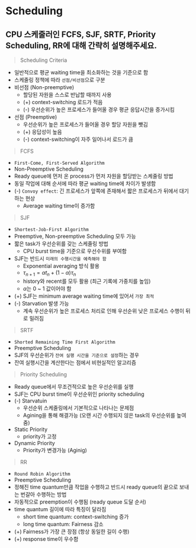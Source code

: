 # Scheduling

## CPU 스케줄러인 FCFS, SJF, SRTF, Priority Scheduling, RR에 대해 간략히 설명해주세요.

> Scheduling Criteria

- 일반적으로 평균 waiting time을 최소화하는 것을 기준으로 함
- 스케줄링 정책에 따라 `선점/비선점`으로 구분
- 비선점 (Non-preemptive)
  - 할당된 자원을 스스로 반납할 때까지 사용
  - (+) context-switching 로드가 적음
  - (-) 우선순위가 높은 프로세스가 들어올 경우 평균 응답시간을 증가시킴
- 선점 (Preemptive)
  - 우선순위가 높은 프로세스가 들어올 경우 할당 자원을 뺏김
  - (+) 응답성이 높음
  - (-) context-switching이 자주 일어나서 로드가 큼

> FCFS

- `First-Come, First-Served Algorithm`
- Non-Preemptive Scheduling
- Ready queue에 먼저 온 process가 먼저 자원을 할당받는 스케줄링 방법
- 동일 작업에 대해 순서에 따라 평균 waiting time에 차이가 발생함
- (-) `Convoy effect`: 긴 프로세스가 앞쪽에 존재해서 짧은 프로세스가 뒤에서 대기하는 현상
  - Average waiting time이 증가함

> SJF

- `Shortest-Job-First Algorithm`
- Preemptive, Non-preemptive Scheduling 모두 가능
- 짧은 task가 우선순위를 갖는 스케줄링 방법
  - CPU burst time을 기준으로 우선수위를 부여함
- SJF는 반드시 `미래의 수행시간을 예측해야 함`
  - Exponential averaging 방식 활용
  - $\tau_{n+1} = \alpha t_{n} + (1-\alpha) \tau_{n}$
  - history와 recent를 모두 활용 (최근 기록에 가중치를 높임)
  - $\alpha$는 0 ~ 1 값이어야 함
- (+) SJF는 minimum average waiting time에 있어서 `가장 최적`
- (-) Starvation 발생 가능
  - 계속 우선순위가 높은 프로세스 처리로 인해 우선순위 낮은 프로세스 수행이 뒤로 밀려짐

> SRTF

- `Shorted Remaining Time First Algorithm`
- Preemptive Scheduling
- SJF의 우선순위가 `잔여 실행 시간을 기준으로 설정`하는 경우
- 잔여 실행시간을 계산한다는 점에서 비현실적인 알고리즘

> Priority Scheduling

- Ready queue에서 무조건적으로 높은 우선순위를 실행
- SJF는 CPU burst time이 우선순위인 priority scheduling
- (-) Starvatuin
  - 우선순위 스케줄링에서 기본적으로 나타나는 문제점
  - Agining을 통해 해결가능 (오랜 시간 수행되지 않은 task의 우선순위를 높여줌)
- Static Priority
  - priority가 고정
- Dynamic Priority
  - Priority가 변경가능 (Aginig)

> RR

- `Round Robin Algorithm`
- Preemptive Scheduling
- 정해진 time quantum만큼 작업을 수행하고 반드시 ready queue의 끝으로 보내는 번갈아 수행하는 방법
- 자동적으로 preemption이 수행됨 (ready queue 도달 순서)
- time quantum 길이에 따라 특징이 달라짐
  - short time quantum: context-switching 증가
  - long time quantum: Fairness 감소
- (+) Fairness가 가장 큰 장점 (항상 동일한 길이 수행)
- (+) response time이 우수함